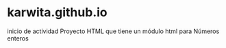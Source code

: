 # karwita.github.io
inicio de actividad
Proyecto HTML que  tiene un módulo html para Números enteros 
